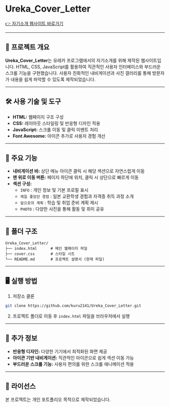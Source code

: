 # Ureka_Cover_Letter

[👉 자기소개 웹사이트 바로가기](https://kuru2141.github.io/Ureka_Cover_Letter/)

---

## 📄 프로젝트 개요
**Ureka_Cover_Letter**는 유레카 프로그램에서의 자기소개를 위해 제작된 웹사이트입니다. HTML, CSS, JavaScript를 활용하여 직관적인 사용자 인터페이스와 부드러운 스크롤 기능을 구현했습니다. 사용자 친화적인 내비게이션과 사진 갤러리를 통해 방문자가 내용을 쉽게 파악할 수 있도록 제작되었습니다.

---

## 🛠️ 사용 기술 및 도구
- **HTML:** 웹페이지 구조 구성  
- **CSS:** 레이아웃 스타일링 및 반응형 디자인 적용  
- **JavaScript:** 스크롤 이동 및 클릭 이벤트 처리  
- **Font Awesome:** 아이콘 추가로 사용자 경험 개선  

---

## 🚀 주요 기능
- **내비게이션 바:** 상단 메뉴 아이콘 클릭 시 해당 섹션으로 자연스럽게 이동  
- **맨 위로 이동 버튼:** 페이지 하단에 위치, 클릭 시 상단으로 빠르게 이동  
- **섹션 구성:**  
  - `INFO` : 개인 정보 및 기본 프로필 표시  
  - `제일 좋았던 경험` : 일본 교환학생 경험과 자격증 취득 과정 소개  
  - `앞으로의 계획` : 학습 및 취업 준비 계획 제시  
  - `PHOTO` : 다양한 사진을 통해 활동 및 취미 공유  

---

## 📂 폴더 구조
```
Ureka_Cover_Letter/
├── index.html      # 메인 웹페이지 파일
├── cover.css       # 스타일 시트
└── README.md       # 프로젝트 설명서 (현재 파일)
```

---

## 🖥️ 실행 방법
1. 저장소 클론
```bash
git clone https://github.com/kuru2141/Ureka_Cover_Letter.git
```
2. 프로젝트 폴더로 이동 후 `index.html` 파일을 브라우저에서 실행

---

## 📢 추가 정보
- **반응형 디자인:** 다양한 기기에서 최적화된 화면 제공  
- **아이콘 기반 내비게이션:** 직관적인 아이콘으로 쉽게 섹션 이동 가능  
- **부드러운 스크롤 기능:** 사용자 편의를 위한 스크롤 애니메이션 적용  

---

## 📜 라이선스
본 프로젝트는 개인 포트폴리오 목적으로 제작되었습니다.

